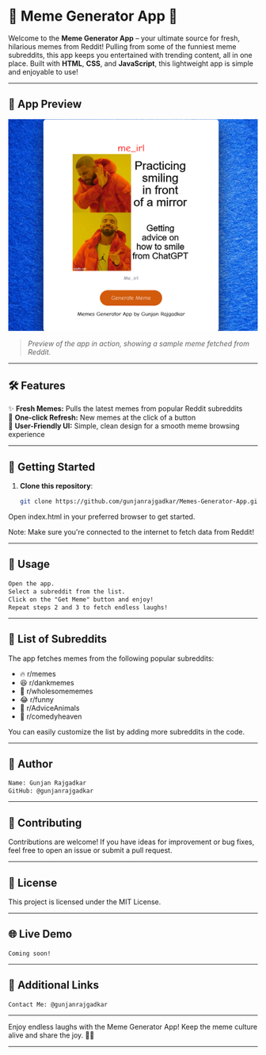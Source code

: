 # 🎉 Meme Generator App 🎉

Welcome to the **Meme Generator App** – your ultimate source for fresh, hilarious memes from Reddit! Pulling from some of the funniest meme subreddits, this app keeps you entertained with trending content, all in one place. Built with **HTML**, **CSS**, and **JavaScript**, this lightweight app is simple and enjoyable to use!

---

## 📸 App Preview

![Meme Generator Preview](Meme_Generator_App_Preview.png)

> _Preview of the app in action, showing a sample meme fetched from Reddit._

---

## 🛠 Features

✨ **Fresh Memes:** Pulls the latest memes from popular Reddit subreddits  
🔄 **One-click Refresh:** New memes at the click of a button  
🎨 **User-Friendly UI:** Simple, clean design for a smooth meme browsing experience  

---

## 🚀 Getting Started

1. **Clone this repository**:
   ```bash
   git clone https://github.com/gunjanrajgadkar/Memes-Generator-App.git

Open index.html in your preferred browser to get started.

Note: Make sure you're connected to the internet to fetch data from Reddit!

---

## 📝 Usage

    Open the app.
    Select a subreddit from the list.
    Click on the "Get Meme" button and enjoy!
    Repeat steps 2 and 3 to fetch endless laughs!

---

## 📑 List of Subreddits

The app fetches memes from the following popular subreddits:

- 🔥 r/memes
- 😆 r/dankmemes
- 🌸 r/wholesomememes
- 😂 r/funny
- 🐶 r/AdviceAnimals
- 👼 r/comedyheaven

You can easily customize the list by adding more subreddits in the code.

---

## 👤 Author

    Name: Gunjan Rajgadkar
    GitHub: @gunjanrajgadkar

---

## 🤝 Contributing

Contributions are welcome! If you have ideas for improvement or bug fixes, feel free to open an issue or submit a pull request.

---

## 📄 License

This project is licensed under the MIT License.

---

## 🌐 Live Demo

    Coming soon!

---

## 🔗 Additional Links

    Contact Me: @gunjanrajgadkar

---


Enjoy endless laughs with the Meme Generator App! Keep the meme culture alive and share the joy. 🎉😂

---